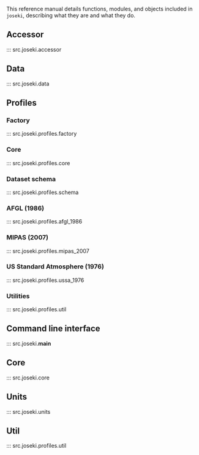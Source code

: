 This reference manual details functions, modules, and objects included in
`joseki`, describing what they are and what they do.

## Accessor

::: src.joseki.accessor

## Data

::: src.joseki.data

## Profiles

### Factory

::: src.joseki.profiles.factory

### Core

::: src.joseki.profiles.core

### Dataset schema

::: src.joseki.profiles.schema

### AFGL (1986)

::: src.joseki.profiles.afgl_1986

### MIPAS (2007)

::: src.joseki.profiles.mipas_2007

### US Standard Atmosphere (1976)

::: src.joseki.profiles.ussa_1976

### Utilities

::: src.joseki.profiles.util

## Command line interface

::: src.joseki.__main__

## Core

::: src.joseki.core

## Units

::: src.joseki.units

## Util

::: src.joseki.profiles.util